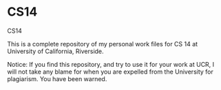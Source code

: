 CS14
====

CS14

This is a complete repository of my personal work files for CS 14 at University of California, Riverside.

Notice: If you find this repository, and try to use it for your work at UCR, I will not take any blame for when you are expelled from the University for plagiarism.
You have been warned.
